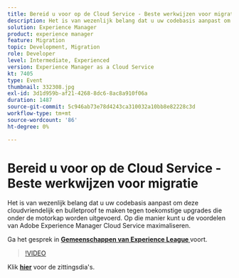 ```yaml
---
title: Bereid u voor op de Cloud Service - Beste werkwijzen voor migratie
description: Het is van wezenlijk belang dat u uw codebasis aanpast om deze cloudvriendelijk en bulletproof te maken tegen toekomstige upgrades die onder de motorkap worden uitgevoerd. Op die manier kunt u de voordelen van Adobe Experience Manager Cloud Service maximaliseren.
solution: Experience Manager
product: experience manager
feature: Migration
topic: Development, Migration
role: Developer
level: Intermediate, Experienced
version: Experience Manager as a Cloud Service
kt: 7405
type: Event
thumbnail: 332308.jpg
exl-id: 3d1d959b-af21-4268-8dc6-8ac8a910f06a
duration: 1487
source-git-commit: 5c946ab73e78d4243ca310032a10bb8e82228c3d
workflow-type: tm+mt
source-wordcount: '86'
ht-degree: 0%

---
```


# Bereid u voor op de Cloud Service - Beste werkwijzen voor migratie

Het is van wezenlijk belang dat u uw codebasis aanpast om deze cloudvriendelijk en bulletproof te maken tegen toekomstige upgrades die onder de motorkap worden uitgevoerd. Op die manier kunt u de voordelen van Adobe Experience Manager Cloud Service maximaliseren.

Ga het gesprek in **[Gemeenschappen van Experience League ](https://adobe.ly/36Yd3v6)** voort.

>[!VIDEO](https://video.tv.adobe.com/v/332308/?quality=12&learn=on&hidetitle=true)

Klik **[hier](/help/adobe-developers-live/assets/get-ready-aem-cloud.pdf)** voor de zittingsdia&#39;s.
